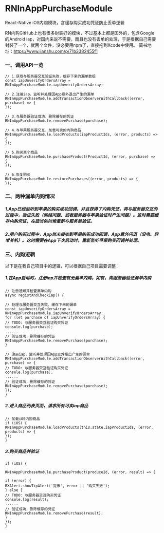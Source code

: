 # RNInAppPurchaseModule
React-Native iOS内购模块，含缓存购买成功凭证防止丢单逻辑

RN内购GitHub上也有很多封装好的模块，不过基本上都是国外的，包含Google的Android iap，对国内来说不需要，而且也没有丢单的处理，于是根据自己需要封装了一个，就两个文件，没必要用npm了，直接拖到Xcode中使用。
简书地址：https://www.jianshu.com/p/71b3382455f1

### 一、调用API一览
```
// 1.获取与服务器交互验证失败，缓存下来的漏单数组
const iapUnverifyOrdersArray = RNInAppPurchaseModule.iapUnverifyOrdersArray;

// 2.注册iap，监听并处理因App意外退出产生的漏单
RNInAppPurchaseModule.addTransactionObserverWithCallback((error, purchase) => {
});

// 3.与服务器验证成功，删除缓存的凭证
RNInAppPurchaseModule.removePurchase(purchase);

// 4.与苹果服务器交互，加载可卖的内购商品
RNInAppPurchaseModule.loadProducts(iapProductIds, (error, products) => {
});

// 5.购买某个商品
RNInAppPurchaseModule.purchaseProduct(ProductId, (error, purchase) => {
});

// 6.恢复购买
RNInAppPurchaseModule.restorePurchases((error, products) => {
});
```

### 二、两种漏单内购情况
##### 1.App已经监听到苹果的购买成功回调，并且获得了内购凭证，再与服务器交互的过程中，验证失败（网络问题、或者服务器与苹果验证时产生问题）。这时需要缓存内购凭证，在适当的时候重新与服务器验证。
##### 2.用户购买过程中，App尚未接收到苹果购买成功回调，App意外闪退（没电、异常关机）。这时需要在App下次启动时，重新监听苹果购买回调并处理。

### 三、内购逻辑
以下是在我自己项目中的逻辑，可以根据自己项目需要调整：

##### 1.在App启动时，注册iap并检查有无漏单内购，如有，向服务器验证漏单内购
```
// 注册通知并检查漏单内购
async registAndCheckIap() {

// 处理与服务器交互失败，缓存下来的漏单
const iapUnverifyOrdersArray = RNInAppPurchaseModule.iapUnverifyOrdersArray;
for (let purchase of iapUnverifyOrdersArray) {
// TODO: 与服务器交互验证购买凭证
console.log(purchase);
......
// 验证成功，删除缓存的凭证
RNInAppPurchaseModule.removePurchase(purchase);
}

// 注册iap，监听并处理因App意外推出产生的漏单
RNInAppPurchaseModule.addTransactionObserverWithCallback((error, purchase) => {
// TODO: 与服务器交互验证购买凭证
console.log(purchase);
......
// 验证成功，删除缓存的凭证
RNInAppPurchaseModule.removePurchase(purchase);
});
}
```
##### 2.进入商品列表页面，请求所有可卖iap商品
```
// 加载iOS内购商品
if (iOS) {
RNInAppPurchaseModule.loadProducts(this.state.iapProductIds, (error, products) => {
});
}
```
##### 3.购买商品并验证
```
if (iOS) {

RNInAppPurchaseModule.purchaseProduct(produceId, (error, result) => {

if (error) {
BXAlert.showTipAlert('提示', error || '购买失败');
} else {
// TODO: 与服务器交互购买凭证
console.log(result);
......
// 验证成功，删除缓存的凭证
RNInAppPurchaseModule.removePurchase(result);
}
});
}
```




